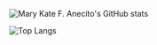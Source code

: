 ![Mary Kate F. Anecito's GitHub stats](https://github-readme-stats.vercel.app/api?username=eisBlume0901&theme=jolly&show_icons=true)

![Top Langs](https://github-readme-stats.vercel.app/api/top-langs/?username=eisBlume0901&theme=jolly&hide_progress=true)

